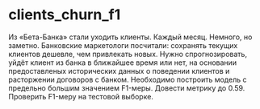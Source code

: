 # clients_churn_f1
Из «Бета-Банка» стали уходить клиенты. Каждый месяц. Немного, но заметно. Банковские маркетологи посчитали: сохранять текущих клиентов дешевле, чем привлекать новых.
Нужно спрогнозировать, уйдёт клиент из банка в ближайшее время или нет, на основании предоставленых исторических данных о поведении клиентов и расторжении договоров с банком.
Необходимо построить модель с предельно большим значением F1-меры. Довести метрику до 0.59. Проверить F1-меру на тестовой выборке.
